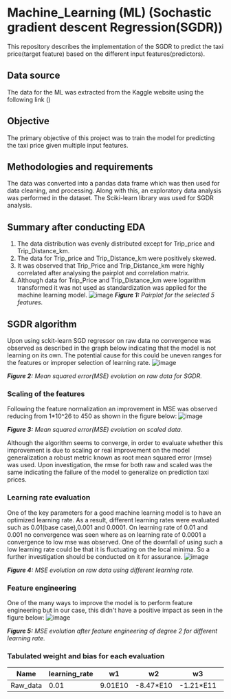 # Machine_Learning (ML) (Sochastic gradient descent Regression(SGDR))
This repository describes the implementation of the SGDR to predict the taxi price(target feature) based on the different input features(predictors).
## Data source
The data for the ML was extracted from the Kaggle website using the following link ()
## Objective
The primary objective of this project was to train the model for predicting the taxi price given multiple input features.
## Methodologies and requirements
The data was converted into a pandas data frame which was then used for data cleaning, and processing. Along with this, an exploratory data analysis was performed in the dataset. The Sciki-learn library was used for SGDR analysis.
## Summary after conducting EDA
1. The data distribution was evenly distributed except for Trip_price and Trip_Distance_km.
2. The data for Trip_price and Trip_Distance_km were positively skewed.
3. It was observed that Trip_Price and Trip_Distance_km were highly correlated after analysing the pairplot and correlation matrix.
4. Although data for Trip_Price and Trip_Distance_km were logarithm transformed it was not used as standardization was applied for the machine learning model.
 ![image](https://github.com/user-attachments/assets/77a0449a-2688-4f8b-8075-6b83fd5a4fc9)
_**Figure 1:** Pairplot for the selected 5 features._
## SGDR algorithm
Upon using sckit-learn SGD regressor on raw data no convergence was observed as described in the graph below indicating that the model is not learning on its own. The potential cause for this could be uneven ranges for the features or improper selection of learning rate.
![image](https://github.com/user-attachments/assets/2b0cefcc-e767-493b-9c53-f4165ae9e23d)

_**Figure 2:** Mean squared error(MSE) evolution on raw data for SGDR._

### Scaling of the features
 Following the feature normalization an improvement in MSE was observed reducing from 1*10^26 to 450 as shown in the figure below:
 ![image](https://github.com/user-attachments/assets/0ce8e5f9-f01b-4e40-a89f-388a547dfd32)
 
_**Figure 3:** Mean squared error(MSE) evolution on scaled data._

Although the algorithm seems to converge, in order to evaluate whether this improvement is due to scaling or real improvement on the model generalization a  robust metric known as root mean squared error (rmse) was used. Upon investigation, the rmse for both raw and scaled was the same indicating the failure of the model to generalize on prediction taxi prices.

### Learning rate evaluation
One of the key parameters for a good machine learning model is to have an optimized learning rate. As a result, different learning rates were evaluated such as 0.01(base case),0.001 and 0.0001. On learning rate of 0.01 and 0.001 no convergence was seen where as on learning rate of 0.0001 a convergence to low mse was observed. One of the downfall of using such a low learning rate could be that it is fluctuating on the local minima. So a further investigation should be conducted on it for assurance.
![image](https://github.com/user-attachments/assets/ddb0f47e-d852-42ae-aaad-df4233f25297)

_**Figure 4:** MSE evolution on raw data using different learning rate._

### Feature engineering
One of the many ways to improve the model is to perform feature engineering but in our case, this didn't have a positive impact as seen in the figure below:
![image](https://github.com/user-attachments/assets/e0530794-a9c5-4894-b4ad-5d4f8c785505)

_**Figure 5:** MSE evolution after feature engineering of degree 2 for different learning rate._

### Tabulated weight and bias for each evaluation
|Name|learning_rate|w1|w2|w3|w4|w5|b|
|----|-------------|----|----|----|----|----|----|
|Raw_data|0.01|9.01E10|-8.47*E10|-1.21*E11|-1.45*E11|8.49*E8|-6.52*E10|




